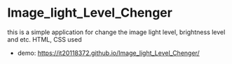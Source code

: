 # Image_light_Level_Chenger
this is a simple application for change the image light level, brightness level and etc. HTML, CSS used


* demo: https://it20118372.github.io/Image_light_Level_Chenger/
